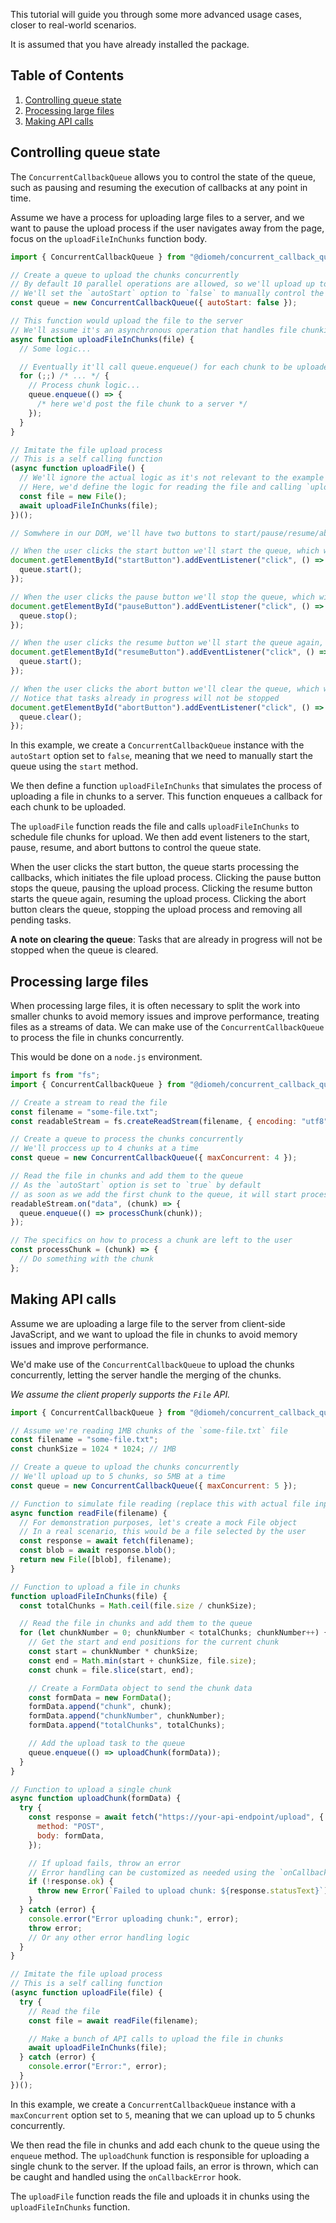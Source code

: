This tutorial will guide you through some more advanced usage cases, closer to real-world scenarios.

It is assumed that you have already installed the package.

## Table of Contents

1. [Controlling queue state](#controlling-queue-state)
2. [Processing large files](#processing-large-files)
3. [Making API calls](#making-api-calls)

## Controlling queue state

The `ConcurrentCallbackQueue` allows you to control the state of the queue, such as pausing and resuming the execution of callbacks
at any point in time.

Assume we have a process for uploading large files to a server, and we want to pause the upload process if the user navigates away from the page,
focus on the `uploadFileInChunks` function body.

```javascript
import { ConcurrentCallbackQueue } from "@diomeh/concurrent_callback_queue";

// Create a queue to upload the chunks concurrently
// By default 10 parallel operations are allowed, so we'll upload up to 10 chunks at a time
// We'll set the `autoStart` option to `false` to manually control the queue
const queue = new ConcurrentCallbackQueue({ autoStart: false });

// This function would upload the file to the server
// We'll assume it's an asynchronous operation that handles file chunking
async function uploadFileInChunks(file) {
  // Some logic...

  // Eventually it'll call queue.enqueue() for each chunk to be uploaded
  for (;;) /* ... */ {
    // Process chunk logic...
    queue.enqueue(() => {
      /* here we'd post the file chunk to a server */
    });
  }
}

// Imitate the file upload process
// This is a self calling function
(async function uploadFile() {
  // We'll ignore the actual logic as it's not relevant to the example
  // Here, we'd define the logic for reading the file and calling `uploadFileInChunks`
  const file = new File();
  await uploadFileInChunks(file);
})();

// Somwhere in our DOM, we'll have two buttons to start/pause/resume/abort upload

// When the user clicks the start button we'll start the queue, which will start uploading the file
document.getElementById("startButton").addEventListener("click", () => {
  queue.start();
});

// When the user clicks the pause button we'll stop the queue, which will pause the upload process
document.getElementById("pauseButton").addEventListener("click", () => {
  queue.stop();
});

// When the user clicks the resume button we'll start the queue again, which will resume the upload process
document.getElementById("resumeButton").addEventListener("click", () => {
  queue.start();
});

// When the user clicks the abort button we'll clear the queue, which will stop the upload process and clear all pending tasks
// Notice that tasks already in progress will not be stopped
document.getElementById("abortButton").addEventListener("click", () => {
  queue.clear();
});
```

In this example, we create a `ConcurrentCallbackQueue` instance with the `autoStart` option set to `false`,
meaning that we need to manually start the queue using the `start` method.

We then define a function `uploadFileInChunks` that simulates the process of uploading a file in chunks to a server.
This function enqueues a callback for each chunk to be uploaded.

The `uploadFile` function reads the file and calls `uploadFileInChunks` to schedule file chunks for upload.
We then add event listeners to the start, pause, resume, and abort buttons to control the queue state.

When the user clicks the start button, the queue starts processing the callbacks, which initiates the file upload process.
Clicking the pause button stops the queue, pausing the upload process.
Clicking the resume button starts the queue again, resuming the upload process.
Clicking the abort button clears the queue, stopping the upload process and removing all pending tasks.

**A note on clearing the queue**: Tasks that are already in progress will not be stopped when the queue is cleared.

## Processing large files

When processing large files, it is often necessary to split the work into smaller chunks to avoid memory issues and improve performance,
treating files as a streams of data. We can make use of the `ConcurrentCallbackQueue` to process the file in chunks concurrently.

This would be done on a `node.js` environment.

```javascript
import fs from "fs";
import { ConcurrentCallbackQueue } from "@diomeh/concurrent_callback_queue";

// Create a stream to read the file
const filename = "some-file.txt";
const readableStream = fs.createReadStream(filename, { encoding: "utf8" });

// Create a queue to process the chunks concurrently
// We'll proccess up to 4 chunks at a time
const queue = new ConcurrentCallbackQueue({ maxConcurrent: 4 });

// Read the file in chunks and add them to the queue
// As the `autoStart` option is set to `true` by default
// as soon as we add the first chunk to the queue, it will start processing
readableStream.on("data", (chunk) => {
  queue.enqueue(() => processChunk(chunk));
});

// The specifics on how to process a chunk are left to the user
const processChunk = (chunk) => {
  // Do something with the chunk
};
```

## Making API calls

Assume we are uploading a large file to the server from client-side JavaScript,
and we want to upload the file in chunks to avoid memory issues and improve performance.

We'd make use of the `ConcurrentCallbackQueue` to upload the chunks concurrently,
letting the server handle the merging of the chunks.

_We assume the client properly supports the `File` API._

```javascript
import { ConcurrentCallbackQueue } from "@diomeh/concurrent_callback_queue";

// Assume we're reading 1MB chunks of the `some-file.txt` file
const filename = "some-file.txt";
const chunkSize = 1024 * 1024; // 1MB

// Create a queue to upload the chunks concurrently
// We'll upload up to 5 chunks, so 5MB at a time
const queue = new ConcurrentCallbackQueue({ maxConcurrent: 5 });

// Function to simulate file reading (replace this with actual file input handling)
async function readFile(filename) {
  // For demonstration purposes, let's create a mock File object
  // In a real scenario, this would be a file selected by the user
  const response = await fetch(filename);
  const blob = await response.blob();
  return new File([blob], filename);
}

// Function to upload a file in chunks
function uploadFileInChunks(file) {
  const totalChunks = Math.ceil(file.size / chunkSize);

  // Read the file in chunks and add them to the queue
  for (let chunkNumber = 0; chunkNumber < totalChunks; chunkNumber++) {
    // Get the start and end positions for the current chunk
    const start = chunkNumber * chunkSize;
    const end = Math.min(start + chunkSize, file.size);
    const chunk = file.slice(start, end);

    // Create a FormData object to send the chunk data
    const formData = new FormData();
    formData.append("chunk", chunk);
    formData.append("chunkNumber", chunkNumber);
    formData.append("totalChunks", totalChunks);

    // Add the upload task to the queue
    queue.enqueue(() => uploadChunk(formData));
  }
}

// Function to upload a single chunk
async function uploadChunk(formData) {
  try {
    const response = await fetch("https://your-api-endpoint/upload", {
      method: "POST",
      body: formData,
    });

    // If upload fails, throw an error
    // Error handling can be customized as needed using the `onCallbackError` hook
    if (!response.ok) {
      throw new Error(`Failed to upload chunk: ${response.statusText}`);
    }
  } catch (error) {
    console.error("Error uploading chunk:", error);
    throw error;
    // Or any other error handling logic
  }
}

// Imitate the file upload process
// This is a self calling function
(async function uploadFile(file) {
  try {
    // Read the file
    const file = await readFile(filename);

    // Make a bunch of API calls to upload the file in chunks
    await uploadFileInChunks(file);
  } catch (error) {
    console.error("Error:", error);
  }
})();
```

In this example, we create a `ConcurrentCallbackQueue` instance with a `maxConcurrent` option set to `5`,
meaning that we can upload up to 5 chunks concurrently.

We then read the file in chunks and add each chunk to the queue using the `enqueue` method.
The `uploadChunk` function is responsible for uploading a single chunk to the server.
If the upload fails, an error is thrown, which can be caught and handled using the `onCallbackError` hook.

The `uploadFile` function reads the file and uploads it in chunks using the `uploadFileInChunks` function.
